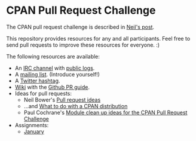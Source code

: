 CPAN Pull Request Challenge
===========================

The CPAN pull request challenge is described in [Neil's post](http://neilb.org/2014/11/29/pr-challenge-2015.html).

This repository provides resources for any and all participants. Feel free
to send pull requests to improve these resources for everyone. :)

The following resources are available:

* An [IRC channel](https://chat.mibbit.com/?channel=%23pr-challenge&server=irc.perl.org) with [public logs](http://irclog.perlgeek.de/pr-challenge/today).
* A [mailing list](https://groups.google.com/forum/#!forum/cpan-pr-challenge). (Introduce yourself!)
* A [Twitter hashtag](https://twitter.com/search?f=realtime&q=%23cpanpr&src=typd).
* [Wiki](https://github.com/CPAN-PRC/resources/wiki) with the
  [Github PR guide](https://github.com/CPAN-PRC/resources/wiki/My-first-Pull-Request).
* Ideas for pull requests:
  - Neil Bower's [Pull request ideas](http://neilb.org/2014/12/31/pr-ideas.html)
  - ...and [What to do with a CPAN distribution](http://neilb.org/2015/01/07/what-to-do.html)
  - Paul Cochrane's [Module clean up ideas for the CPAN Pull Request Challenge](http://codeaffe.de/cpan-pull-request-challenge/)
* Assignments:
  - [January](january.html)
